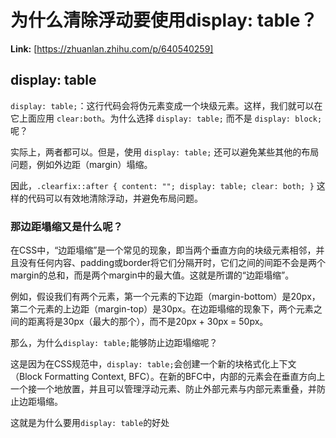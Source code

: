 # 为什么清除浮动要使用display: table？



 **Link:** [https://zhuanlan.zhihu.com/p/640540259]

## display: table  

`display: table;`：这行代码会将伪元素变成一个块级元素。这样，我们就可以在它上面应用 `clear:both`。为什么选择 `display: table;` 而不是 `display: block;` 呢？

实际上，两者都可以。但是，使用 `display: table;` 还可以避免某些其他的布局问题，例如外边距（margin）塌缩。

因此，`.clearfix::after { content: ""; display: table; clear: both; }` 这样的代码可以有效地清除浮动，并避免布局问题。

### 那边距塌缩又是什么呢？  

在CSS中，“边距塌缩”是一个常见的现象，即当两个垂直方向的块级元素相邻，并且没有任何内容、padding或border将它们分隔开时，它们之间的间距不会是两个margin的总和，而是两个margin中的最大值。这就是所谓的“边距塌缩”。

例如，假设我们有两个元素，第一个元素的下边距（margin-bottom）是20px，第二个元素的上边距（margin-top）是30px。在边距塌缩的现象下，两个元素之间的距离将是30px（最大的那个），而不是20px + 30px = 50px。

那么，为什么`display: table;`能够防止边距塌缩呢？

这是因为在CSS规范中，`display: table;`会创建一个新的块格式化上下文（Block Formatting Context, BFC）。在新的BFC中，内部的元素会在垂直方向上一个接一个地放置，并且可以管理浮动元素、防止外部元素与内部元素重叠，并防止边距塌缩。

这就是为什么要用`display: table`的好处

